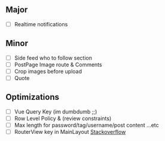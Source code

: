 ## Major

- [ ] Realtime notifications

## Minor

- [ ] Side feed who to follow section
- [ ] PostPage Image route & Comments
- [ ] Crop images before upload
- [ ] Quote

## Optimizations

- [ ] Vue Query Key (im dumbdumb ;;)
- [ ] Row Level Policy & (review constraints)
- [ ] Max length for password/tag/username/post content ...etc
- [ ] RouterView key in MainLayout [Stackoverflow](https://stackoverflow.com/questions/69638667/vue-router-is-changing-the-url-but-not-re-rendering-the-component)
